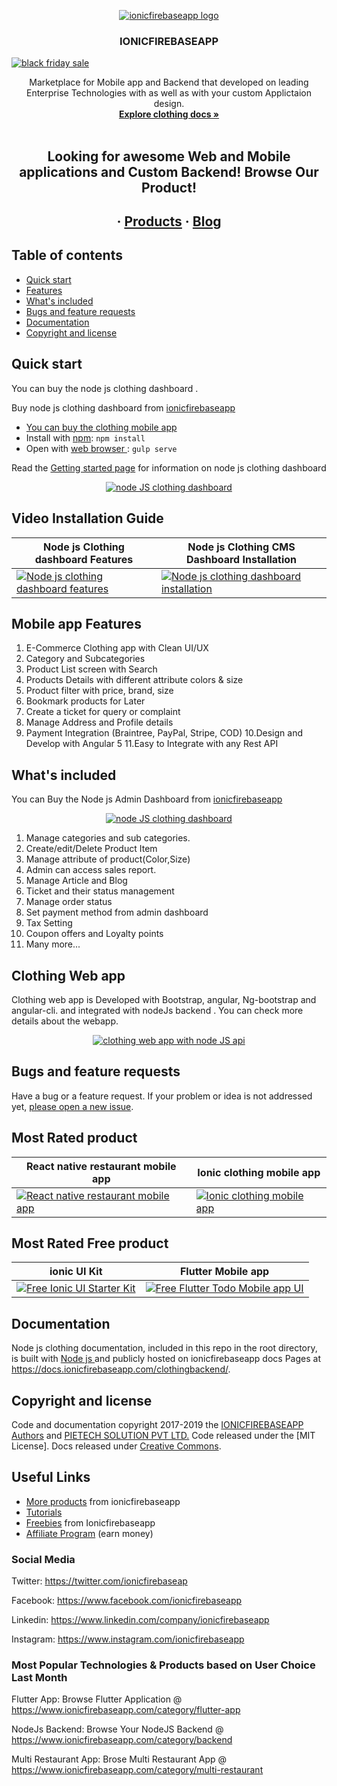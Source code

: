 
<p align="center">
  <a href="https://www.ionicfirebaseapp.com/">
    <img src="https://res.cloudinary.com/ionicfirebaseapp/image/upload/v1564048005/ifa-icon_srjsu3.png" alt="ionicfirebaseapp logo">
  </a>
</p>
<h3 align="center">IONICFIREBASEAPP</h3>

<a href="https://www.ionicfirebaseapp.com/coupons" rel=no follow><img src="https://res.cloudinary.com/dlx35qw0l/image/upload/v1574401451/Codecanyon/Black_Friday_Banner_1.png" alt="black friday sale">
</a>
 <a href="https://www.ionicfirebaseapp.com/products/ionic-firebase-restaurant-mobile-app">  </a>

<p align="center">
  Marketplace for Mobile app and Backend that developed on leading Enterprise Technologies with as well as with your custom Applictaion design.
  <br>
  <a href="https://docs.ionicfirebaseapp.com/clothingbackend/"><strong>Explore clothing  docs »</strong></a>
  <br>
  <br>
  </p>
  <h2 align="center"> Looking for awesome Web and Mobile applications and Custom  Backend! Browse Our Product!</h2> 
  <h2 align="center">
  ·
  <a href="https://www.ionicfirebaseapp.com/products">Products</a>
  ·
  <a href="https://www.ionicfirebaseapp.com/blogs">Blog</a>
  </h2>

## Table of contents

- [Quick start](#quick-start)
- [Features](#mobile-app-features)
- [What's included](#whats-included)
- [Bugs and feature requests](#bugs-and-feature-requests)
- [Documentation](#documentation)
- [Copyright and license](#copyright-and-license)

## Quick start

You can buy the node js clothing dashboard . 

Buy node js clothing dashboard  from [ionicfirebaseapp](https://www.ionicfirebaseapp.com/products/backend-clothing-nodejs-app)

- [You can buy the clothing mobile app](https://www.ionicfirebaseapp.com/products/ionic-clothing-mobile-app)
- Install with [npm](https://www.npmjs.com/): `npm install`
- Open  with [web browser ](https://scotch.io/bar-talk/10-node-frameworks-to-use-in-2019): `gulp serve`

Read the [Getting started page](https://docs.ionicfirebaseapp.com/clothingbackend/) for information on node js clothing dashboard 

<p align="center">
  <a href="https://www.ionicfirebaseapp.com/products/ionic-clothing-mobile-app">
<img src="https://res.cloudinary.com/dzu7tvexv/image/upload/w_auto,fl_progressive,f_auto,c_scale,dpr_auto/v1567178911/jt5ufdptiwqgoqieujjw.jpg"  alt="node JS clothing dashboard">
  </a>
</p>

## Video Installation Guide 
| Node js Clothing dashboard  Features  | Node js Clothing CMS Dashboard Installation |
| ------------- | ------------- |
| [![Node js clothing dashboard features](https://res.cloudinary.com/dzu7tvexv/image/upload/v1570098760/slxoduvc0s6wxlxdff9x.png)](https://youtu.be/32VuY54rGLo) | [![Node js clothing dashboard installation](https://res.cloudinary.com/dzu7tvexv/image/upload/v1571805919/tpj2qyw0y7ncssehk4xy.png)](https://youtu.be/3e2f1hZvbuE)|

## Mobile app Features

1. E-Commerce Clothing app with Clean UI/UX
2. Category and Subcategories
3. Product List screen with Search
4. Products Details with different attribute colors & size
5. Product filter with price, brand, size
6. Bookmark products for Later
7. Create a ticket for query or complaint
8. Manage Address and Profile details
9. Payment Integration (Braintree, PayPal, Stripe, COD)
10.Design and Develop with Angular 5
11.Easy to Integrate with any Rest API 

## What's included
 
You can Buy the Node js  Admin Dashboard from [ionicfirebaseapp](https://www.ionicfirebaseapp.com/products/backend-clothing-nodejs-app)

<p align="center">
  <a href="https://www.ionicfirebaseapp.com/products/ionic-clothing-mobile-app">
    <img src="https://res.cloudinary.com/dzu7tvexv/image/upload/w_auto,fl_progressive,f_auto,c_scale,dpr_auto/v1567178911/jt5ufdptiwqgoqieujjw.jpg"  alt="node JS clothing dashboard">
  </a>
</p>

1. Manage categories and sub categories.
2. Create/edit/Delete Product Item
3. Manage attribute of product(Color,Size)
4. Admin can access sales report.
5. Manage Article and Blog
6. Ticket and their status management
7. Manage order status
8. Set payment method from admin dashboard
9. Tax Setting
10. Coupon offers and Loyalty points
11. Many more...
## Clothing  Web app 

Clothing web app is Developed with Bootstrap, angular, Ng-bootstrap and angular-cli. and integrated with  nodeJs backend . You can check more details about the webapp.

<p align="center">
  <a href="https://www.ionicfirebaseapp.com/products/e-commerce-clothing-webapp-in-angular">
    <img src="https://res.cloudinary.com/dzu7tvexv/image/upload/w_auto,fl_progressive,f_auto,c_scale,dpr_auto/v1567178198/yetcbmlq0fuogxiccom3.jpg"  alt="clothing web app with node JS api">
  </a>
</p>



## Bugs and feature requests

Have a bug or a feature request. If your problem or idea is not addressed yet, [please open a new issue](https://github.com/ionicfirebaseapp/Clothingapps/issues/new).

## Most Rated product 

| React native restaurant mobile app  | Ionic clothing mobile app |
| ------------- | ------------- |
| <a href="https://www.ionicfirebaseapp.com/products/react-native-restaurant-mobile-app" rel="React native restaurant mobile app">![React native restaurant mobile app](https://res.cloudinary.com/dzu7tvexv/image/upload/f_auto,q_auto/v1566279477/ygjrptp0abundq1dhft1.jpg) </a> |  <a href="https://www.ionicfirebaseapp.com/products/ionic-nodeJs-ecommerce-mobile-app" rel="Ionic clothing mobile app"> ![Ionic clothing mobile app](https://res.cloudinary.com/dzu7tvexv/image/upload/f_auto,q_auto/v1566279531/gtruhsqaxl6iks26pdap.jpg) </a>| 

## Most Rated Free product 

| ionic UI Kit  | Flutter Mobile app |
| ------------- | ------------- |
| <a href="https://www.ionicfirebaseapp.com/products/ionic-starter-ui-ux-kit" rel="Free Ionic UI Starter Kit">![Free Ionic UI Starter Kit](https://res.cloudinary.com/dzu7tvexv/image/upload/w_590,h_300,f_auto,q_auto/v1566380040/rheff2vucbtuqeugpbmv.jpg) </a> |  <a href="https://www.ionicfirebaseapp.com/products/flutter-mobile-app" rel="Free Flutter Todo Mobile app UI"> ![Free Flutter Todo Mobile app UI](https://res.cloudinary.com/dzu7tvexv/image/upload/w_590,h_300,f_auto,q_auto/v1540272427/y3sogf3if3ostylxr95y.jpg) </a>| 

## Documentation

Node js clothing  documentation, included in this repo in the root directory, is built with [Node js ](https://nodejsframework.com/) and publicly hosted on ionicfirebaseapp docs Pages at <https://docs.ionicfirebaseapp.com/clothingbackend/>.


## Copyright and license

Code and documentation copyright 2017-2019 the [IONICFIREBASEAPP Authors](https://ionicfirebaseapp.com) and [PIETECH SOLUTION PVT LTD.](https://pietechsolution.com) Code released under the [MIT License]. Docs released under [Creative Commons](https://creativecommons.org/licenses/by/3.0/).

## Useful Links

- [More products](https://www.ionicfirebaseapp.com/products) from ionicfirebaseapp
- [Tutorials](https://www.youtube.com/channel/UCAes_uRy_H3pJ7z4OO78oIg)
- [Freebies]() from Ionicfirebaseapp
- [Affiliate Program](https://www.ionicfirebaseapp.com/affiliate) (earn money)

### Social Media

Twitter: <https://twitter.com/ionicfirebaseap>

Facebook: <https://www.facebook.com/ionicfirebaseapp>

Linkedin: <https://www.linkedin.com/company/ionicfirebaseapp>

Instagram: <https://www.instagram.com/ionicfirebaseapp>

### Most Popular Technologies & Products based on User Choice Last Month

Flutter App: Browse Flutter Application @ https://www.ionicfirebaseapp.com/category/flutter-app

NodeJs Backend: Browse Your NodeJS Backend @ https://www.ionicfirebaseapp.com/category/backend

Multi Restaurant App: Brose Multi Restaurant App @ https://www.ionicfirebaseapp.com/category/multi-restaurant

